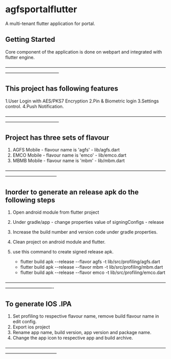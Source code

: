  # agfsportalflutter

A multi-tenant flutter application for portal.

 ## Getting Started


Core component of the application is done on webpart and integrated with flutter engine.


––––––––––––––––––––––––––––––––––––––––––––––––––––––––––––––––––––––––––––––––––––––––––––––––


 ## This project has following features
 

 1.User Login with AES/PKS7 Encryption
 2.Pin & Biometric login
 3.Settings control.
 4.Push Notification.
 
 
–––––––––––––––––––––––––––––––––––––––––––––––––––––––––––––––––––––––––––––––––––––––––––––––– 
 
 
 ## Project has three sets of flavour
 
 
 1. AGFS Mobile - flavour name is 'agfs' - lib/agfs.dart
 2. EMCO Mobile - flavour name is 'emco' - lib/emco.dart
 3. MBMB Mobile - flavour name is 'mbm' - lib/mbm.dart
 
 
–––––––––––––––––––––––––––––––––––––––––––––––––––––––––––––––––––––––––––––––––––––––––––––––  

 
  ## Inorder to generate an release apk do the following steps 
  
 
 1. Open android module from flutter project
 2. Under gradle/app - change properties value of signingConfigs - release 
 3. Increase the build number and version code under gradle properties.
 4. Clean project on android module and flutter.
 5. use this command to create signed release apk. 
 
    - flutter build apk --release --flavor agfs -t lib/src/profiling/agfs.dart
    - flutter build apk --release --flavor mbm -t lib/src/profiling/mbm.dart
    - flutter build apk --release --flavor emco -t lib/src/profiling/emco.dart
    
    
–––––––––––––––––––––––––––––––––––––––––––––––––––––––––––––––––––––––––––––––––––––––––––––-    
    
    
  ## To generate IOS .IPA 
 
 
 
 1. Set profiling to respective flavour name, remove build flavour name in edit config.
 2. Export ios project
 3. Rename app name, build version, app version and package name.
 4. Change the app icon to respective app and build archive.
 
 
–––––––––––––––––––––––––––––––––––––––––––––––––––––––––––––––––––––––––––––––––––––––––––––––